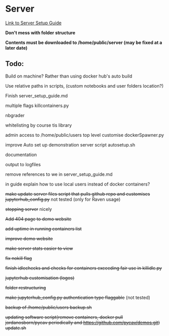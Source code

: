 # Server

[Link to Server Setup Guide](https://github.com/PyCav/Server/blob/master/server_setup_guide.md)

**Don't mess with folder structure**

**Contents must be downloaded to /home/public/server (may be fixed at a later date)**

## Todo:

Build on machine? Rather than using docker hub's auto build

Use relative paths in scripts, (custom notebooks and user folders location?)

Finish server_setup_guide.md

multiple flags killcontainers.py

nbgrader

whitelisting by course tis library

admin access to /home/public/users top level customise dockerSpawner.py

improve Auto set up demonstration server script autosetup.sh

documentation

output to logfiles

remove references to we in server_setup_guide.md

in guide explain how to use local users instead of docker containers?

~~make update server files script that pulls github repo and customises jupyterhub_config.py~~ not tested (only for Raven usage)

~~stopping server~~ nicely 

~~Add 404 page to demo website~~

~~add uptime in running containers list~~

~~improve demo website~~

~~make server stats easier to view~~

~~fix nokill flag~~

~~finish idlechecks and checks for containers exceeding fair use in killidle.py~~

~~jupyterhub customisation (logos)~~

~~folder restructuring~~

~~make jupyterhub_config.py authentication type flaggable~~ (not tested)

~~backup of /home/public/users backup.sh~~

~~updating software script(remove containers, docker pull jordanosborn/pycav periodically and https://github.com/pycav/demos.git) update.sh~~




